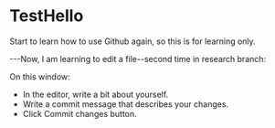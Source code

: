 # TestHello
Start to learn how to use Github again, so this is for learning only.

---Now, I am learning to edit a file--second time in research branch:

On this window:
- In the editor, write a bit about yourself.
- Write a commit message that describes your changes.
- Click Commit changes button.
